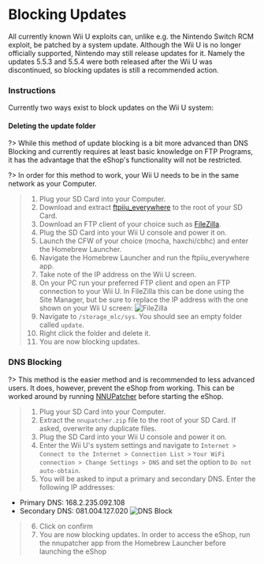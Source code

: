 # Blocking Updates

All currently known Wii U exploits can, unlike e.g. the Nintendo Switch RCM exploit, be patched by a system update. Although the Wii U is no longer officially supported, Nintendo may still release updates for it. Namely the updates 5.5.3 and 5.5.4 were both released after the Wii U was discontinued, so blocking updates is still a recommended action.

### Instructions

Currently two ways exist to block updates on the Wii U system:
<!-- tabs:start -->

#### **Deleting the update folder**
?> While this method of update blocking is a bit more advanced than DNS Blocking and currently requires at least basic knowledge on FTP Programs, it has the advantage that the eShop's functionality will not be restricted.

?> In order for this method to work, your Wii U needs to be in the same network as your Computer.
> 1. Plug your SD Card into your Computer.
> 2. Download and extract [ftpiiu_everywhere](http://wiiubru.com/appstore/zips/fpiiu-cbhc.zip) to the root of your SD Card.
> 3. Download an FTP client of your choice such as [FileZilla](https://filezilla-project.org/download.php).
> 4. Plug the SD Card into your Wii U console and power it on.
> 5. Launch the CFW of your choice (mocha, haxchi/cbhc) and enter the Homebrew Launcher.
> 6. Navigate the Homebrew Launcher and run the ftpiiu_everywhere app.
> 7. Take note of the IP address on the Wii U screen.
> 8. On your PC run your preferred FTP client and open an FTP connection to your Wii U. In FileZilla this can be done using the Site Manager, but be sure to replace the IP address with the one shown on your Wii U screen:
![FileZilla](https://cdn.discordapp.com/attachments/399670410565910529/533075194546356224/1.png)
> 9. Navigate to `/storage_mlc/sys`. You should see an empty folder called `update`.
> 10. Right click the folder and delete it.
> 11. You are now blocking updates.

### **DNS Blocking**
?> This method is the easier method and is recommended to less advanced users. It does, however, prevent the eShop from working. This can be worked around by running [NNUPatcher](http://www.wiiubru.com/appstore/zips/nnupatcher.zip) before starting the eShop.
> 1. Plug your SD Card into your Computer.
> 2. Extract the `nnupatcher.zip` file to the root of your SD Card. If asked, overwrite any duplicate files.
> 3. Plug the SD Card into your Wii U console and power it on.
> 4. Enter the Wii U's system settings and navigate to `Internet > Connect to the Internet > Connection List >`
> `Your WiFi connection > Change Settings > DNS` and set the option to `Do not auto-obtain`.
> 5. You will be asked to input a primary and secondary DNS. Enter the following IP addresses:
  - Primary DNS: 168.2.235.092.108
  - Secondary DNS: 081.004.127.020
![DNS Block](https://cdn.discordapp.com/attachments/591032870798229535/650494263322214431/DNS.png)
> 6. Click on confirm
> 7. You are now blocking updates. In order to access the eShop, run the nnupatcher app from the Homebrew Launcher before launching the eShop


<!-- tabs:end -->
